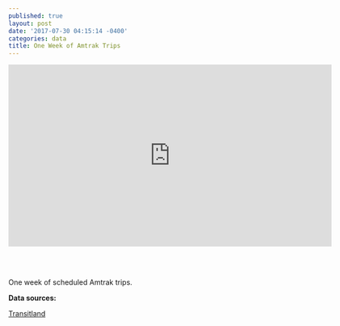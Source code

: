 ```yaml
---
published: true
layout: post
date: '2017-07-30 04:15:14 -0400'
categories: data
title: One Week of Amtrak Trips
---
```

<iframe src="https://player.vimeo.com/video/227781470?&portrait=0" width="640" height="360" frameborder="0" webkitallowfullscreen mozallowfullscreen allowfullscreen></iframe>

<br><br>

One week of scheduled Amtrak trips.

**Data sources:**

[Transitland](https://transit.land/feed-registry/operators/o-9-amtrak)